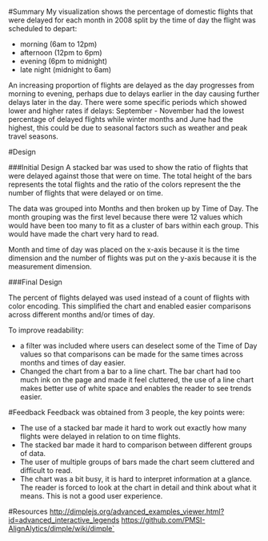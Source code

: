 #Summary 
My visualization shows the percentage of domestic flights that were delayed for each month in 2008 split by the time of day the flight was scheduled to depart:
* morning (6am to 12pm)
* afternoon (12pm to 6pm)
* evening (6pm to midnight)
* late night (midnight to 6am)

An increasing proportion of flights are delayed as the day progresses from morning to evening, perhaps due to delays earlier in the day causing further delays later in the day. 
There were some specific periods which showed lower and higher rates if delays: September - November had the lowest percentage of delayed flights while winter months and June had the highest, this could be due to seasonal factors such as weather and peak travel seasons.

#Design

###Initial Design
A stacked bar was used to show the ratio of flights that were delayed against those that were on time. 
The total height of the bars represents the total flights and the ratio of the colors represent the the number of flights that were delayed or on time.

The data was grouped into Months and then broken up by Time of Day. The month grouping was the first level because there were 12 values which would have been too many to fit as a cluster of bars within each group. This would have made the chart very hard to read.

Month and time of day was placed on the x-axis because it is the time dimension and the number of flights was put on the y-axis because it is the measurement dimension.

###Final Design

The percent of flights delayed was used instead of a count of flights with color encoding. This simplified the chart and enabled easier comparisons across different months and/or times of day.

To improve readability:
* a filter was included where users can deselect some of the Time of Day values so that comparisons can be made for the same times across months and times of day easier.
* Changed the chart from a bar to a line chart. The bar chart had too much ink on the page and made it feel cluttered, the use of a line chart makes better use of white space and enables the reader to see trends easier.


#Feedback
Feedback was obtained from 3 people, the key points were:
* The use of a stacked bar made it hard to work out exactly how many flights were delayed in relation to on time flights. 
* The stacked bar made it hard to comparison between different groups of data.
* The user of multiple groups of bars made the chart seem cluttered and difficult to read.
* The chart was a bit busy, it is hard to interpret information at a glance. The reader is forced to look at the chart in detail and think about what it means. This is not a good user experience.


#Resources
http://dimplejs.org/advanced_examples_viewer.html?id=advanced_interactive_legends
https://github.com/PMSI-AlignAlytics/dimple/wiki/dimple`